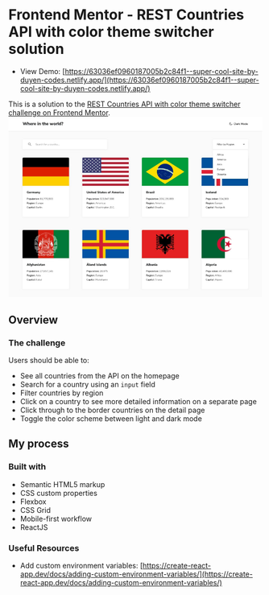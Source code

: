 # Frontend Mentor - REST Countries API with color theme switcher solution
- View Demo: [https://63036ef0960187005b2c84f1--super-cool-site-by-duyen-codes.netlify.app/](https://63036ef0960187005b2c84f1--super-cool-site-by-duyen-codes.netlify.app/)

This is a solution to the [REST Countries API with color theme switcher challenge on Frontend Mentor](https://www.frontendmentor.io/challenges/rest-countries-api-with-color-theme-switcher-5cacc469fec04111f7b848ca).
![preview](restCountry.jpeg)

## Overview

### The challenge

Users should be able to:

- See all countries from the API on the homepage
- Search for a country using an `input` field
- Filter countries by region
- Click on a country to see more detailed information on a separate page
- Click through to the border countries on the detail page
- Toggle the color scheme between light and dark mode




## My process

### Built with

- Semantic HTML5 markup
- CSS custom properties
- Flexbox
- CSS Grid
- Mobile-first workflow
- ReactJS

### Useful Resources

- Add custom environment variables: [https://create-react-app.dev/docs/adding-custom-environment-variables/](https://create-react-app.dev/docs/adding-custom-environment-variables/)
